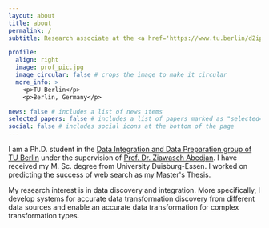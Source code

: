 ```yaml
---
layout: about
title: about
permalink: /
subtitle: Research associate at the <a href='https://www.tu.berlin/d2ip'> Data Integration and Data Preparation (D2IP) group, TU Berlin</a>. dakai_men@tu-berlin.de.

profile:
  align: right
  image: prof_pic.jpg
  image_circular: false # crops the image to make it circular
  more_info: >
    <p>TU Berlin</p>
    <p>Berlin, Germany</p>

news: false # includes a list of news items
selected_papers: false # includes a list of papers marked as "selected={true}"
social: false # includes social icons at the bottom of the page
---
```


I am a Ph.D. student in the [Data Integration and Data Preparation group of TU Berlin](https://www.tu.berlin/d2ip) under the supervision of [Prof. Dr. Ziawasch Abedjan](https://www.bifold.berlin/people/prof-dr-ziawasch-abedjan.html). I have received my M. Sc. degree from University Duisburg-Essen. I worked on predicting the success of web search as my Master's Thesis.

My research interest is in data discovery and integration. More specifically, I develop systems for accurate data transformation discovery from different data sources and enable an accurate data transformation for complex transformation types.

